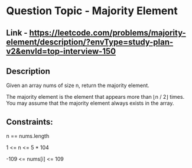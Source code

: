 # Question Topic - Majority Element

## Link - https://leetcode.com/problems/majority-element/description/?envType=study-plan-v2&envId=top-interview-150

## Description
Given an array nums of size n, return the majority element.

The majority element is the element that appears more than ⌊n / 2⌋ times. You may assume that the majority element always exists in the array.

## Constraints:

n == nums.length

1 <= n <= 5 * 104

-109 <= nums[i] <= 109
